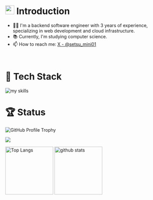 # <img src="https://media.giphy.com/media/hvRJCLFzcasrR4ia7z/giphy.gif" width="28"> Introduction
- 🧑‍💻 I'm a backend software engineer with 3 years of experience, specializing in web development and cloud infrastructure.
- 📚 Currently, I'm studying computer science.
- 📫 How to reach me: [X - @setsu_mini01](https://x.com/setsu_mini01)
<br>


# 🌱 Tech Stack
<img alt="my skills" src="https://skillicons.dev/icons?theme=dark&perline=7&i=html,css,js,ts,tailwind,bootstrap,figma,java,php,py,go,ruby,cpp,c,matlab,rails,aws,docker,nginx,git,github,githubactions,mysql,windows,ubuntu" />
<br>

# 🏆 Status
<p align="left">
  <img src="https://github-profile-trophy.vercel.app/?username=seiichikick0404&theme=darkhub&no-frame=true&column=6" alt="GitHub Profile Trophy" />
</p>


![](https://github-profile-summary-cards.vercel.app/api/cards/profile-details?username=seiichikick0404&theme=github_dark)

<p align="left"> 
  <img alt="Top Langs" height="150px" src="https://github-readme-stats.vercel.app/api/top-langs/?username=seiichikick0404&layout=compact&theme=dark&count_private=false&hide=javascript,html,css,scss,hack,dockerfile&show_icons=true" />

  <img alt="github stats" height="150px" src="https://github-readme-stats.vercel.app/api?username=seiichikick0404&theme=dark&count_private=true&show_icons=true&show_icons=true" />
</p>

<!--
**seiichikick0404/seiichikick0404** is a ✨ _special_ ✨ repository because its `README.md` (this file) appears on your GitHub profile.

Here are some ideas to get you started:

- 🔭 I’m currently working on ...
- 🌱 I’m currently learning ...
- 👯 I’m looking to collaborate on ...
- 🤔 I’m looking for help with ...
- 💬 Ask me about ...
- 📫 How to reach me: ...
- 😄 Pronouns: ...
- ⚡ Fun fact: ...
-->
